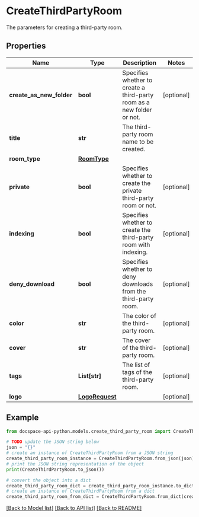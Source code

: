 # CreateThirdPartyRoom
The parameters for creating a third-party room.

## Properties

Name | Type | Description | Notes
------------ | ------------- | ------------- | -------------
**create_as_new_folder** | **bool** | Specifies whether to create a third-party room as a new folder or not. | [optional] 
**title** | **str** | The third-party room name to be created. | 
**room_type** | [**RoomType**](RoomType.md) |  | 
**private** | **bool** | Specifies whether to create the private third-party room or not. | [optional] 
**indexing** | **bool** | Specifies whether to create the third-party room with indexing. | [optional] 
**deny_download** | **bool** | Specifies whether to deny downloads from the third-party room. | [optional] 
**color** | **str** | The color of the third-party room. | [optional] 
**cover** | **str** | The cover of the third-party room. | [optional] 
**tags** | **List[str]** | The list of tags of the third-party room. | [optional] 
**logo** | [**LogoRequest**](LogoRequest.md) |  | [optional] 

## Example

```python
from docspace-api-python.models.create_third_party_room import CreateThirdPartyRoom

# TODO update the JSON string below
json = "{}"
# create an instance of CreateThirdPartyRoom from a JSON string
create_third_party_room_instance = CreateThirdPartyRoom.from_json(json)
# print the JSON string representation of the object
print(CreateThirdPartyRoom.to_json())

# convert the object into a dict
create_third_party_room_dict = create_third_party_room_instance.to_dict()
# create an instance of CreateThirdPartyRoom from a dict
create_third_party_room_from_dict = CreateThirdPartyRoom.from_dict(create_third_party_room_dict)
```
[[Back to Model list]](../README.md#documentation-for-models) [[Back to API list]](../README.md#documentation-for-api-endpoints) [[Back to README]](../README.md)


